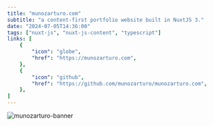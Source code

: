 ```yaml
---
title: "munozarturo.com"
subtitle: "a content-first portfolio website built in NuxtJS 3."
date: "2024-07-05T14:36:00"
tags: ["nuxt-js", "nuxt-js-content", "typescript"]
links: [
    {
        "icon": "globe",
        "href": "https://munozarturo.com",
    },
    {
        "icon": "github",
        "href": "https://github.com/munozarturo/munozarturo.com",
    },
]
---
```


![munozarturo-banner](/assets/munozarturo/banner.png)
